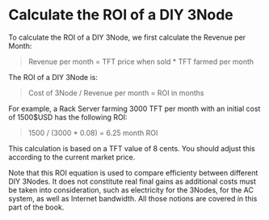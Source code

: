 <h1> Calculate the ROI of a DIY 3Node </h1>

To calculate the ROI of a DIY 3Node, we first calculate the Revenue per Month:

>Revenue per month = TFT price when sold * TFT farmed per month

The ROI of a DIY 3Node is:

> Cost of 3Node / Revenue per month = ROI in months

For example, a Rack Server farming 3000 TFT per month with an initial cost of 1500$USD has the following ROI:

> 1500 / (3000 * 0.08) = 6.25 month ROI

This calculation is based on a TFT value of 8 cents. You should adjust this according to the current market price.

Note that this ROI equation is used to compare efficienty between different DIY 3Nodes. It does not constitute real final gains as additional costs must be taken into consideration, such as electricity for the 3Nodes, for the AC system, as well as Internet bandwidth. All those notions are covered in this part of the book.